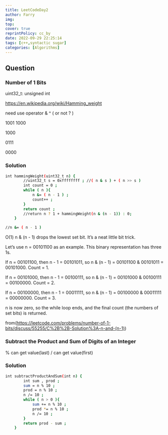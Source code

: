 ```yaml
---
title: LeetCodeDay2
author: Farry
img: 
top: 
cover: true
reprintPolicy: cc_by
date: 2022-09-29 22:25:14
tags: [c++,syntactic sugar]
categories: [Algorithms]
---
```

## Question

### Number of 1 Bits
uint32_t: unsigned int

https://en.wikipedia.org/wiki/Hamming_weight

need use operator & ^ ( or not ? )

1001
1000

1000

0111

0000

### Solution
``` bash
int hammingWeight(uint32_t n) {
        //uint32_t s = 0xffffffff ; //( n & s ) + ( n >> s ) 
        int count = 0 ;
        while ( n ){
            n &= ( n - 1 ) ;
            count++ ;
        }
        return count ;
        //return n ? 1 + hammingWeight(n & (n - 1)) : 0;
    }

//n &= ( n - 1 )
```
O(1)
n & (n - 1) drops the lowest set bit. It’s a neat little bit trick.

Let’s use n = 00101100 as an example. This binary representation has three 1s.

If n = 00101100, then n - 1 = 00101011, so n & (n - 1) = 00101100 & 00101011 = 00101000. Count = 1.

If n = 00101000, then n - 1 = 00100111, so n & (n - 1) = 00101000 & 00100111 = 00100000. Count = 2.

If n = 00100000, then n - 1 = 00011111, so n & (n - 1) = 00100000 & 00011111 = 00000000. Count = 3.

n is now zero, so the while loop ends, and the final count (the numbers of set bits) is returned.

from(https://leetcode.com/problems/number-of-1-bits/discuss/55255/C%2B%2B-Solution%3A-n-and-(n-1))
### Subtract the Product and Sum of Digits of an Integer
% can get value(last)
/ can get value(first)

### Solution
``` bash
int subtractProductAndSum(int n) {
        int sum , prod ;
        sum = n % 10 ;
        prod = n % 10 ;
        n /= 10 ;
        while ( n > 0 ){
            sum += n % 10 ;
            prod *= n % 10 ;
            n /= 10 ;
        }
        return prod - sum ;
    }
```